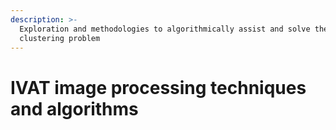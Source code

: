 ```yaml
---
description: >-
  Exploration and methodologies to algorithmically assist and solve the
  clustering problem
---
```


# IVAT image processing techniques and algorithms

